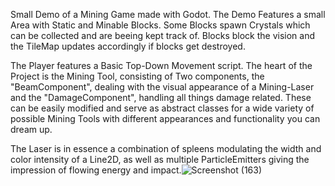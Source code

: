 Small Demo of a Mining Game made with Godot.
The Demo Features a small Area with Static and Minable Blocks.
Some Blocks spawn Crystals which can be collected and are beeing kept track of.
Blocks block the vision and the TileMap updates accordingly if blocks get destroyed.

The Player features a Basic Top-Down Movement script.
The heart of the Project is the Mining Tool, consisting of Two components,
the "BeamComponent", dealing with the visual appearance of a Mining-Laser and the "DamageComponent", handling all things damage related.
These can be easily modified and serve as abstract classes for a wide variety of possible Mining Tools with different appearances and functionality you can dream up.

The Laser is in essence a combination of spleens modulating the width and color intensity of a Line2D,
as well as multiple ParticleEmitters giving the impression of flowing energy and impact.![Screenshot (163)](https://github.com/user-attachments/assets/321fa1a6-ebde-481e-a1b4-13db82ab8c6b)
